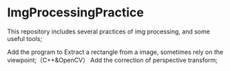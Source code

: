 # ImgProcessingPractice
This repository includes several practices of img processing, and some useful tools;

Add the program to Extract a rectangle from a image, sometimes rely on the viewpoint;（C++&OpenCV）
    Add the correction of perspective transform;
